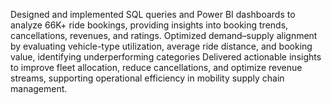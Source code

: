 Designed and implemented SQL queries and Power BI dashboards to analyze 66K+ ride bookings, providing insights into booking trends, cancellations, revenues, and ratings.
Optimized demand–supply alignment by evaluating vehicle-type utilization, average ride distance, and booking value, identifying underperforming categories
Delivered actionable insights to improve fleet allocation, reduce cancellations, and optimize revenue streams, supporting operational efficiency in mobility supply chain management.
